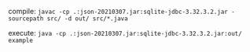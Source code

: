 compile:
`javac -cp .:json-20210307.jar:sqlite-jdbc-3.32.3.2.jar -sourcepath src/ -d out/ src/*.java`

execute:
`java -cp .:json-20210307.jar:sqlite-jdbc-3.32.3.2.jar:out/ example`
